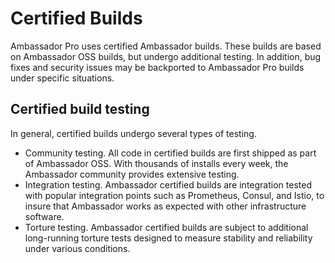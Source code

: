 # Certified Builds

Ambassador Pro uses certified Ambassador builds. These builds are based on Ambassador OSS builds, but undergo additional testing. In addition, bug fixes and security issues may be backported to Ambassador Pro builds under specific situations.

## Certified build testing

In general, certified builds undergo several types of testing.

* Community testing. All code in certified builds are first shipped as part of Ambassador OSS. With thousands of installs every week, the Ambassador community provides extensive testing.
* Integration testing. Ambassador certified builds are integration tested with popular integration points such as Prometheus, Consul, and Istio, to insure that Ambassador works as expected with other infrastructure software.
* Torture testing. Ambassador certified builds are subject to additional long-running torture tests designed to measure stability and reliability under various conditions.